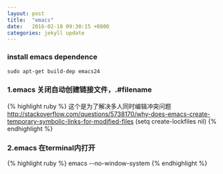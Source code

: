 ```yaml
---
layout: post
title:  "emacs"
date:   2016-02-18 09:30:15 +0800
categories: jekyll update
---
```


### install emacs dependence
    sudo apt-get build-dep emacs24

### 1.emacs 关闭自动创建链接文件，.#filename
{% highlight ruby %}
这个是为了解决多人同时编辑冲突问题
http://stackoverflow.com/questions/5738170/why-does-emacs-create-temporary-symbolic-links-for-modified-files
(setq create-lockfiles nil)
{% endhighlight %}

### 2.emacs 在terminal内打开
{% highlight ruby %}
emacs --no-window-system
{% endhighlight %}


